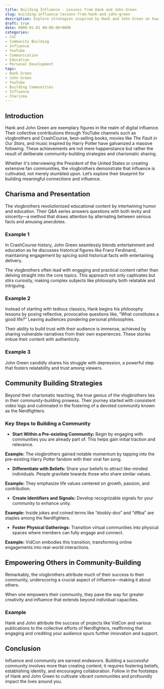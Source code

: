 ```yaml
---
title: Building Influence - Lessons from Hank and John Green
slug: building-influence-lessons-from-hank-and-john-green
description: Explore strategies inspired by Hank and John Green on how to build influential communities and create impactful connections.
draft: true
date: 0000-01-01 00:00:00+0000
categories:
- CoC
- Community Building
- Influence
- YouTube
- Communication
- Education
- Personal Development
tags:
- Hank Green
- John Green
- YouTube
- Building Communities
- Influence
- Charisma
---
```


## Introduction

Hank and John Green are exemplary figures in the realm of digital influence. Their collective contributions through YouTube channels such as vlogbrothers and CrashCourse, best-selling books, movies like *The Fault in Our Stars*, and music inspired by Harry Potter have galvanized a massive following. These achievements are not mere happenstance but rather the result of deliberate community-building strategies and charismatic sharing.

Whether it's interviewing the President of the United States or creating extensive fan communities, the vlogbrothers demonstrate that influence is cultivated, not merely stumbled upon. Let’s explore their blueprint for building meaningful connections and influence.

## Charisma and Presentation

The vlogbrothers revolutionized educational content by intertwining humor and education. Their Q&A series answers questions with both levity and sincerity—a method that draws attention by alternating between serious facts and amusing anecdotes.

### Example 1

In CrashCourse history, John Green seamlessly blends entertainment and education as he discusses historical figures like Franz Ferdinand, maintaining engagement by spicing solid historical facts with entertaining delivery.

The vlogbrothers often lead with engaging and practical content rather than delving straight into the core topics. This approach not only captivates but stirs curiosity, making complex subjects like philosophy both relatable and intriguing.

### Example 2

Instead of starting with tedious classics, Hank begins his philosophy lessons by posing reflective, provocative questions like, “What constitutes a good life?” Leaving audiences pondering personal philosophies.

Their ability to build trust with their audience is immense, achieved by sharing vulnerable narratives from their own experiences. These stories imbue their content with authenticity.

### Example 3

John Green candidly shares his struggle with depression, a powerful step that fosters relatability and trust among viewers.

## Community Building Strategies

Beyond their charismatic teaching, the true genius of the vlogbrothers lies in their community-building prowess. Their journey started with consistent video logs and culminated in the fostering of a devoted community known as the Nerdfighters.

### Key Steps to Building a Community

- **Start Within a Pre-existing Community:** Begin by engaging with communities you are already part of. This helps gain initial traction and relevance.

**Example:** The vlogbrothers gained notable momentum by tapping into the pre-existing Harry Potter fandom with their viral fan song.

- **Differentiate with Beliefs:** Share your beliefs to attract like-minded individuals. People gravitate towards those who share similar values.

**Example:** They emphasize life values centered on growth, passion, and contribution.

- **Create Identifiers and Signals:** Develop recognizable signals for your community to enhance unity.

**Example:** Inside jokes and coined terms like “doobly-doo” and “dftba” are staples among the Nerdfighters.

- **Foster Physical Gatherings:** Transition virtual communities into physical spaces where members can fully engage and connect.

**Example:** VidCon embodies this transition, transforming online engagements into real-world interactions.

## Empowering Others in Community-Building

Remarkably, the vlogbrothers attribute much of their success to their community, underscoring a crucial aspect of influence—making it about others.

When one empowers their community, they pave the way for greater creativity and influence that extends beyond individual capacities.

### Example

Hank and John attribute the success of projects like VidCon and various publications to the collective efforts of Nerdfighters, reaffirming that engaging and crediting your audience spurs further innovation and support.

## Conclusion

Influence and community are earnest endeavors. Building a successful community involves more than creating content; it requires fostering beliefs, establishing identity, and encouraging collaboration. Follow in the footsteps of Hank and John Green to cultivate vibrant communities and profoundly impact the lives around you.
